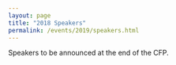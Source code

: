 ```yaml
---
layout: page
title: "2018 Speakers"
permalink: /events/2019/speakers.html
---
```


Speakers to be announced at the end of the CFP.

<!--
<a name=""></a>
## Title
### Name ([](https://twitter.com/))
Abstract

*Bio*
-->
